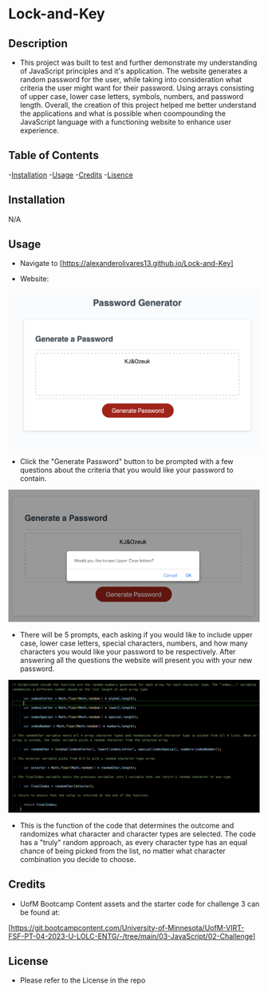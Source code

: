# Lock-and-Key

## Description

- This project was built to test and further demonstrate my understanding of JavaScript principles and it's application. The website generates a random password for the user, while taking into consideration what criteria the user might want for their password. Using arrays consisting of upper case, lower case letters, symbols, numbers, and password length.
Overall, the creation of this project helped me better understand the applications and what is possible when coompounding the JavaScript language with a functioning website to enhance user experience.

## Table of Contents

-[Installation](#installation)
-[Usage](#usage)
-[Credits](#credits)
-[Lisence](#license)

## Installation

N/A

## Usage

- Navigate to [https://alexanderolivares13.github.io/Lock-and-Key]

- Website:

![Main content of website](assets/images/screenshot-website.png)

- Click the "Generate Password" button to be prompted with a few questions about the criteria that you would like your password to contain.

![Questions on website](assets/images/screenshot-question.png)

- There will be 5 prompts, each asking if you would like to include upper case, lower case letters, special characters, numbers, and how many characters you would like your password to be respectively. After answering all the questions the website will present you with your new password.

![JavaScript code](assets/images/Screenshot-code.png)

- This is the function of the code that determines the outcome and randomizes what character and character types are selected. The code has a "truly" random approach, as every character type has an equal chance of being picked from the list, no matter what character combination you decide to choose.

## Credits

- UofM Bootcamp Content assets and the starter code for challenge 3 can be found at:

[https://git.bootcampcontent.com/University-of-Minnesota/UofM-VIRT-FSF-PT-04-2023-U-LOLC-ENTG/-/tree/main/03-JavaScript/02-Challenge]

## License

- Please refer to the License in the repo